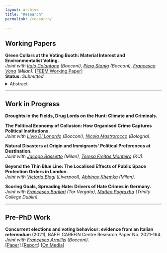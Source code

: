 ```yaml
---
layout: archive
title: "Research"
permalink: /research/

---
```

## **Working Papers**

<p style="font-size: 0.9rem"><b>Green Collars at the Voting Booth: Material Interest and Environmentalist Voting.</b><br>
<span style="font-size: 0.9rem"><i>Joint with <a href="https://sites.google.com/view/italocolantone" target="_blank">Italo Colantone</a> (Bocconi), <a href="https://sites.google.com/site/pierostanig/home" target="_blank">Piero Stanig</a> (Bocconi), <a href="https://sites.google.com/view/francescovona/home" target="_blank">Francesco Vona</a> (Milan).</i> [<a href="https://www.feem.it/en/publications/green-collars-at-the-voting-booth-material-interest-and-environmental-voting/" target="_blank">FEEM Working Paper</a>]<br>
<b>Status:</b> <i>Submitted.</i></span><br>
<details style="margin-top: -0.5rem;">
  <summary><span style="font-size: 0.9rem"> Abstract </span></summary>
    <p style='text-align: justify; font-size: 0.9rem'>We study how material interest, as related to individual occupational profiles, affects electoral support for environmental platforms. Specifically, material interest hinges on the extent to which individuals are expected to benefit vs. suffer in a greener economy. We rely on individual-level data from the European Social Survey covering 15 European countries over 2010-2019. These data are combined with scores of "greenness" and "brownness" of occupations. These capture how demanded vs. penalized each given occupation is expected to be as the ecological transition progresses. To isolate exogenous variation in material interest, we do not rely on the greenness and browness of the observed current occupation. Rather, for each individual we compute plausibly exogenous predicted greenness and brownness scores based on the predicted probability to be employed in each possible occupation. We find that individuals with higher predicted greenness vote more for environmentalist and green parties, while the opposite holds for people with higher predicted brownness. We then interact the predicted greenness and browness scores with region-specific, time-varying shifters that capture variation in the opportunities stemming from the ecological transition. We find that individuals residing in regions that are better placed to gain from the green transition tend to have greener preferences as the green transition becomes more salient. This is true in particular for individuals with brown profiles, whose preferences get closer to those of green profiles in such contexts.</p>
</details>
</p>


---

## **Work in Progress**

<p style="font-size: 0.9rem"><b>Droughts in the Fields, Drug Lords on the Hunt: Climate and Criminals.</b></p>

<p style="font-size: 0.9rem"><b>The Political Economy of Collusion: How Organised Crime Captures Political Institutions.</b><br>
<span style="font-size: 0.9rem"><i>Joint with <a href="https://sites.google.com/view/liviodilonardo/" target="_blank">Livio Di Lonardo</a> (Bocconi), <a href="http://nicolamastrorocco.com" target="_blank">Nicola Mastrorocco</a> (Bologna).</i></span></p>

<p style="font-size: 0.9rem"><b>Natural Disasters at Origin and Immigrants' Political Preferences at Destination.</b><br>
<span style="font-size: 0.9rem"><i>Joint with <a href="https://sites.google.com/view/jacopobassetto/home?authuser=0" target="_blank">Jacopo Bassetto</a> (Milan), <a href="https://teresafreitasmonteiro.weebly.com" target="_blank">Teresa Freitas Monteiro</a> (KU).</i></span></p>

<p style="font-size: 0.9rem"><b>Beyond the Thin Blue Line: The Localised Effects of Public Space Protection Orders in London.</b><br>
<span style="font-size: 0.9rem"><i>Joint with <a href="https://victoriabiagi.github.io" target="_blank">Victoria Biagi</a> (Liverpool), <a href="https://abhinavkhemka.com" target="_blank">Abhinav Khemka</a> (Milan).</i></span></p>

<p style="font-size: 0.9rem"><b>Scoring Goals, Spreading Hate: Drivers of Hate Crimes in Germany.</b><br>
<span style="font-size: 0.9rem"><i>Joint with <a href="https://sites.google.com/view/francesco-barilari/home?authuser=0" target="_blank">Francesco Barilari</a> (Tor Vergata), <a href="https://matteopograxha.com" target="_blank">Matteo Pograxha</a> (Trinity College Dublin).</i></span></p>

---

## **Pre-PhD Work**

<p style="font-size: 0.9rem"><b>Concurrent elections and voting behaviour: evidence from an Italian referendum</b> (2021), BAFFI CAREFIN Centre Research Paper No. 2021-164. <span style="font-size: 0.9rem"><i>Joint with <a href="https://www.francescoarmillei.com/home" target="_blank">Francesco Armillei</a> (Bocconi).</i></span>
<br><span style="font-size: 0.9rem">[<a href="https://ideas.repec.org/p/baf/cbafwp/cbafwp21164.html" target="_blank">Paper</a>] [<a href="https://www.tortuga-econ.it/wp-content/uploads/2021/01/Laccorpamento-di-referendum-e-altre-elezioni-unanalisi-quantitativa-Tortuga.pdf" target="_blank">Report</a>] [<a href="https://www.youtrend.it/2020/10/23/le-regionali-hanno-davvero-influenzato-il-referendum/" target="_blank">On Media</a>]</span></p>
